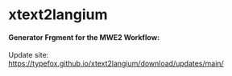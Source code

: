 # xtext2langium

#### Generator Frgment for the MWE2 Workflow: 

Update site: https://typefox.github.io/xtext2langium/download/updates/main/
